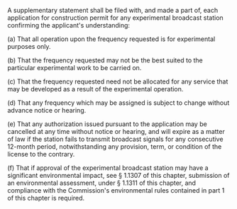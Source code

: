 A supplementary statement shall be filed with, and made a part of, each application for construction permit for any experimental broadcast station confirming the applicant's understanding:

(a) That all operation upon the frequency requested is for experimental purposes only.

(b) That the frequency requested may not be the best suited to the particular experimental work to be carried on.

(c) That the frequency requested need not be allocated for any service that may be developed as a result of the experimental operation.

(d) That any frequency which may be assigned is subject to change without advance notice or hearing.

(e) That any authorization issued pursuant to the application may be cancelled at any time without notice or hearing, and will expire as a matter of law if the station fails to transmit broadcast signals for any consecutive 12-month period, notwithstanding any provision, term, or condition of the license to the contrary.

(f) That if approval of the experimental broadcast station may have a significant environmental impact, see § 1.1307 of this chapter, submission of an environmental assessment, under § 1.1311 of this chapter, and compliance with the Commission's environmental rules contained in part 1 of this chapter is required.

